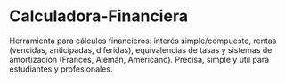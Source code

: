 # Calculadora-Financiera
Herramienta para cálculos financieros: interés simple/compuesto, rentas (vencidas, anticipadas, diferidas), equivalencias de tasas y sistemas de amortización (Francés, Alemán, Americano). Precisa, simple y útil para estudiantes y profesionales.
